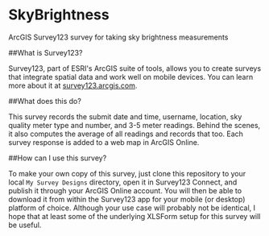 # SkyBrightness

ArcGIS Survey123 survey for taking sky brightness measurements

##What is Survey123?

Survey123, part of ESRI's ArcGIS suite of tools, allows you to create surveys that integrate spatial data and work well on mobile devices. You can learn more about it at [survey123.arcgis.com](http://survey123.arcgis.com).

##What does this do?

This survey records the submit date and time, username, location, sky quality meter type and number, and 3-5 meter readings. Behind the scenes, it also computes the average of all readings and records that too. Each survey response is added to a web map in ArcGIS Online.

##How can I use this survey?

To make your own copy of this survey, just clone this repository to your local `My Survey Designs` directory, open it in Survey123 Connect, and publish it through your ArcGIS Online account. You will then be able to download it from within the Survey123 app for your mobile (or desktop) platform of choice. Although your use case will probably not be identical, I hope that at least some of the underlying XLSForm setup for this survey will be useful.
